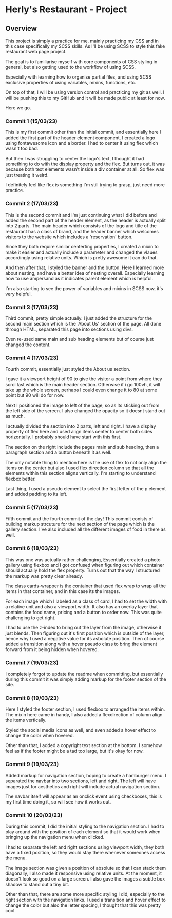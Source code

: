 # Herly's Restaurant - Project

## Overview
This project is simply a practice for me, mainly practicing my CSS and in this case specifically my SCSS skills. As I'll be using SCSS to style this fake restaurant web page project. 

The goal is to familiarise myself with core components of CSS styling in general, but also getting used to the workflow of using SCSS. 

Especially with learning how to organise partial files, and using SCSS exclusive properties of using variables, mixins, functions, etc. 

On top of that, I will be using version control and practicing my git as well. I will be pushing this to my GitHub and it will be made public at least for now. 

Here we go.

### Commit 1 (15/03/23)
This is my first commit other than the initial commit, and essentially here I added the first part of the header element component. I created a logo using fontawesome icon and a border. I had to center it using flex which wasn't too bad. 

But then I was struggling to center the logo's text, I thought it had something to do with the display property and the flex. But turns out, it was because both text elements wasn't inside a div container at all. So flex was just treating it weird.

I definitely feel like flex is something I'm still trying to grasp, just need more practice. 

### Commit 2 (17/03/23)
This is the second commit and I'm just continuing what I did before and added the second part of the header element, as the header is actually split into 2 parts. The main header which consists of the logo and title of the restaurant has a class of brand, and the header banner which welcomes visitors to the website which includes a 'reservation' button. 

Since they both require similar centerting properties, I created a mixin to make it easier and actually include a parameter and changed the vlaues accordingly using relative units. Which is pretty awesome it can do that. 

And then after that, I styled the banner and the button. Here I learned more about nesting, and have a better idea of nesting overall. Especially learning how to use ampersand as it indicates parent element which is helpful. 

I'm also starting to see the power of variables and mixins in SCSS now, it's very helpful.

### Commit 3 (17/03/23)
Third commit, pretty simple actually. I just added the structure for the second main section which is the 'About Us' section of the page. All done through HTML, separated this page into sections using divs. 

Even re-used same main and sub heading elements but of course just changed the content. 

### Commit 4 (17/03/23)
Fourth commit, essentially just styled the About us section. 

I gave it a viewport height of 90 to give the visitor a point from where they scrol last which is the main header section. Otherwise if i go 100vh, it will take up the whole screen, perhaps I could even change it to 80 at some point but 90 will do for now. 

Next I positioned the image to left of the page, so as its sticking out from the left side of the screen. I also changed the opacity so it doesnt stand out as much. 

I actually divided the section into 2 parts, left and right. I have a display property of flex here and used align items center to center both sides horizontally. I probably should have start with this first. 

The section on the right include the pages main and sub heading, then a paragraph section and a button beneath it as well.

The only notable thing to mention here is the use of flex to not only align the items on the center but also I used flex direction column so that all the elements within this section aligns vertically. I'm starting to understand flexbox better.

Last thing, I used a pseudo element to select the first letter of the p element and added padding to its left. 

### Commit 5 (17/03/23)
Fifth commit and the fourth commit of the day! This commit conists of building markup strcuture for the next section of the page which is the gallery section. I've also included all the different images of food in there as well. 

### Commit 6 (18/03/23)
This was one was actually rather challenging, Essentially created a photo gallery using flexbox and I got confused when figuring out which container should actually hold the flex property. Turns out that the way I structured the markup was pretty clear already.

The class cards-wrapper is the container that used flex wrap to wrap all the items in that container, and in this case its the images. 

For each image which I labeled as a class of card, I had to set the width with a relative unit and also a viewport width. It also has an overlay layer that contains the food name, pricing and a button to order now. This was quite challenging to get right. 

I had to use the z-index to bring out the layer from the image, otherwise it just blends. Then figuring out it's first position which is outside of the layer, hence why I used a negative value for its asbolute position. Then of course added a transition along with a hover pseudo class to bring the element forward from it being hidden when hovered. 

### Commit 7 (19/03/23)
I completely forgot to update the readme when committing, but essentially during this commit it was simply adding markup for the footer section of the site. 

### Commit 8 (19/03/23)
Here I styled the footer section, I used flexbox to arranged the items within. The mixin here came in handy, I also added a flexdirection of column align the items vertically. 

Styled the social media icons as well, and even added a hover effect to change the color when hovered. 

Other than that, I added a copyright text section at the bottom. I somehow feel as if the footer might be a tad too large, but it's okay for now.

### Commit 9 (19/03/23)
Added markup for navigation section, hoping to create a hamburger menu. I separated the navbar into two sections, left and right. The left will have images just for aesthetics and right will include actual navigation section.  

The navbar itself will appear as an onclick event using checkboxes, this is my first time doing it, so will see how it works out.

### Commit 10 (20/03/23)
During this commit, I did the initial styling to the navigation section. I had to play around with the position of each element so that it would work when bringing up the navigation menu when clicked. 

I had to separate the left and right sections using viewport width, they both have a fixed position, so they would stay there whenever someones access the menu. 

The image section was given a position of absolute so that I can stack them diagonally, I also made it responsive using relative units. At the moment, it doesn't look so good on a large screen. I also gave the images a subtle box shadow to stand out a tiny bit. 

Other than that, there are some more specific styling I did, especially to the right section with the navigation links. I used a transition and hover effect to change the color but also the letter spacing, I thought that this was pretty cool.